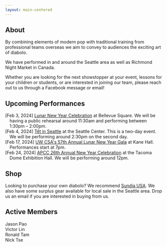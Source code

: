 ```yaml
---
layout: main-centered
---
```


## About

By combining elements of modern pop with traditional training from professional teams overseas we aim to convey to audiences the exciting art of diabolo.

We have performed in and around the Seattle area as well as Richmond Night Market in Canada.

Whether you are looking for the next showstopper at your event, lessons for your children or students, or are interested in joining our team, please reach out to us through a Facebook message or email!

<div class="spacer"></div>

## Upcoming Performances

- \[Feb 3, 2024\] [Lunar New Year Celebration](https://bellevuecollection.com/lunarnewyear/) at Bellevue Square. We will be having a public rehearsal around 11:30am and performing between 1:30pm – 2:00pm.
- \[Feb 4, 2024\] [Tết in Seattle](https://www.seattlecenter.com/events/featured-events/festal/tet-in-seattle) at the Seattle Center. This is a two-day event. We will be performing around 2:30pm on the second day.
- \[Feb 17, 2024\] [UW CSA's 57th Annual Lunar New Year Gala](https://www.facebook.com/events/6901218109946038/) at Kane Hall. Performances start at 7pm.
- \[Feb 24, 2024\] [APCC 26th Annual New Year Celebration](https://www.asiapacificculturalcenter.org/post/vendor-booth-applications-are-open-for-our-26th-annual-new-year-celebration-showcasing-taiwan) at the Tacoma Dome Exhibition Hall. We will be performing around 12pm.

<div class="spacer"></div>

## Shop

Looking to purchase your own diabolo? We recommend [Sundia USA](https://www.sundiausa.com). We also have some surplus gear available for local sale in the Seattle area. Drop us an email if you are interested in buying from us.

<div class="spacer"></div>

## Active Members

- Jason Pao
- Victor Lin
- Ronald Tam
- Nick Tse

<div class="spacer"></div>
<div class="spacer"></div>

<style>
ul {
  list-style-type: none;
  padding: 0;
  margin: 0;
}

li {
    text-indent: -1em;
    padding-left: 1em;
}
</style>
